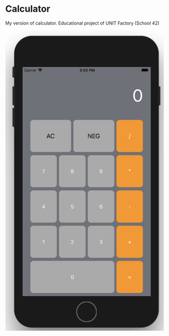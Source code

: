 # Calculator
My version of calculator. Educational project of UNIT Factory (School 42)

![alt text](https://raw.githubusercontent.com/lpohribn/Calculator/master/Assests/example.png)
